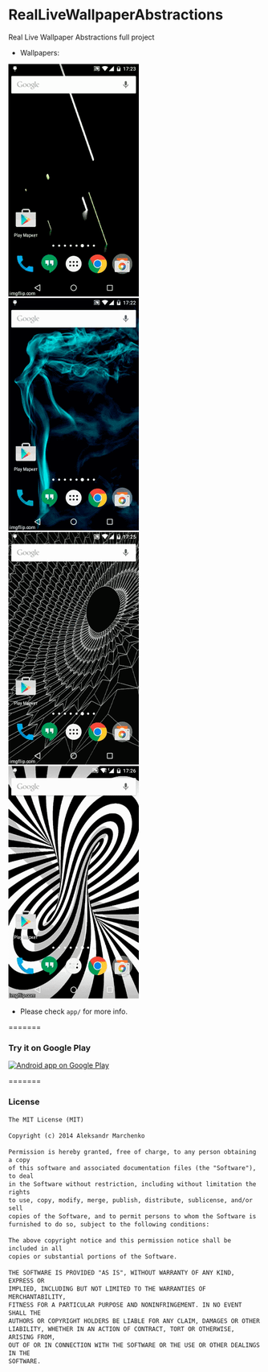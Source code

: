 # RealLiveWallpaperAbstractions
Real Live Wallpaper Abstractions full project

- Wallpapers:

![](demo/lines_gif.gif)
![](demo/women_gif.gif)
![](demo/planet_gif.gif)
![](demo/spiral_gif.gif)


- Please check ```app/``` for more info.

=======

### Try it on Google Play

<a href="https://play.google.com/store/apps/details?id=com.stenbergroom.reallivewallpaperabstractions.app">
  <img alt="Android app on Google Play"
       src="https://developer.android.com/images/brand/en_app_rgb_wo_45.png" />
</a>

=======

### License

```
The MIT License (MIT)

Copyright (c) 2014 Aleksandr Marchenko

Permission is hereby granted, free of charge, to any person obtaining a copy
of this software and associated documentation files (the "Software"), to deal
in the Software without restriction, including without limitation the rights
to use, copy, modify, merge, publish, distribute, sublicense, and/or sell
copies of the Software, and to permit persons to whom the Software is
furnished to do so, subject to the following conditions:

The above copyright notice and this permission notice shall be included in all
copies or substantial portions of the Software.

THE SOFTWARE IS PROVIDED "AS IS", WITHOUT WARRANTY OF ANY KIND, EXPRESS OR
IMPLIED, INCLUDING BUT NOT LIMITED TO THE WARRANTIES OF MERCHANTABILITY,
FITNESS FOR A PARTICULAR PURPOSE AND NONINFRINGEMENT. IN NO EVENT SHALL THE
AUTHORS OR COPYRIGHT HOLDERS BE LIABLE FOR ANY CLAIM, DAMAGES OR OTHER
LIABILITY, WHETHER IN AN ACTION OF CONTRACT, TORT OR OTHERWISE, ARISING FROM,
OUT OF OR IN CONNECTION WITH THE SOFTWARE OR THE USE OR OTHER DEALINGS IN THE
SOFTWARE.
```